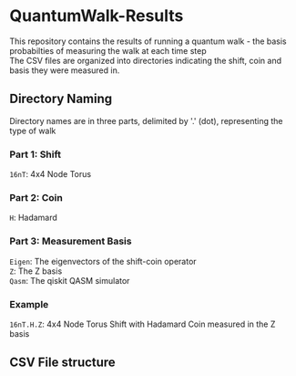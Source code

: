 # QuantumWalk-Results

This repository contains the results of running a quantum walk - the basis probabilties of measuring the walk at each time step  
The CSV files are organized into directories indicating the shift, coin and basis they were measured in.

## Directory Naming
Directory names are in three parts, delimited by '.' (dot), representing the type of walk
### Part 1: Shift
`16nT`: 4x4 Node Torus
### Part 2: Coin
`H`: Hadamard
### Part 3: Measurement Basis
`Eigen`: The eigenvectors of the shift-coin operator  
`Z`: The Z basis  
`Qasm`: The qiskit QASM simulator
### Example
`16nT.H.Z`: 4x4 Node Torus Shift with Hadamard Coin measured in the Z basis

## CSV File structure
